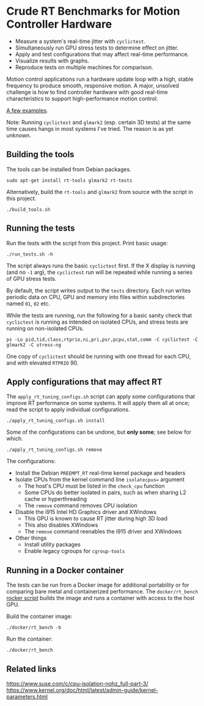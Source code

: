 # Crude RT Benchmarks for Motion Controller Hardware

- Measure a system's real-time jitter with `cyclictest`.
- Simultaneously run GPU stress tests to determine effect on jitter.
- Apply and test configurations that may affect real-time performance.
- Visualize results with graphs.
- Reproduce tests on multiple machines for comparison.

Motion control applications run a hardware update loop with a high,
stable frequency to produce smooth, responsive motion.  A major,
unsolved challenge is how to find controller hardware with good
real-time characteristics to support high-performance motion control.

[A few examples][1].

Note:  Running `cyclictest` and `glmark2` (esp. certain 3D tests) at
the same time causes hangs in most systems I've tried.  The reason is
as yet unknown.

[1]:  https://zultron.github.io/rt_bench/

## Building the tools

The tools can be installed from Debian packages.

    sudo apt-get install rt-tools glmark2 rt-tests

Alternatively, build the `rt-tools` and `glmark2` from source with the
script in this project.

    ./build_tools.sh

## Running the tests

Run the tests with the script from this project.  Print basic usage:

    ./run_tests.sh -h

The script always runs the basic `cyclictest` first.  If the X display
is running (and no `-1` arg), the `cyclictest` run will be repeated
while running a series of GPU stress tests.

By default, the script writes output to the `tests` directory.  Each
run writes periodic data on CPU, GPU and memory into files within
subdirectories named `01`, `02` etc.

While the tests are running, run the following for a basic sanity
check that `cyclictest` is running as intended on isolated CPUs, and
stress tests are running on non-isolated CPUs.

    ps -Lo pid,tid,class,rtprio,ni,pri,psr,pcpu,stat,comm -C cyclictest -C glmark2 -C stress-ng

One copy of `cyclictest` should be running with one thread for each
CPU, and with elevated `RTPRIO` 90.

## Apply configurations that may affect RT

The `apply_rt_tuning_configs.sh` script can apply some configurations that
improve RT performance on some systems.  It will apply them all at
once; read the script to apply individual configurations.

    ./apply_rt_tuning_configs.sh install

Some of the configurations can be undone, but **only some**; see below
for which.

    ./apply_rt_tuning_configs.sh remove

The configurations:

- Install the Debian `PREEMPT_RT` real-time kernel package and headers
- Isolate CPUs from the kernel command line `isolatecpus=` argument
  - The host's CPU must be listed in the `check_cpu` function
  - Some CPUs do better isolated in pairs, such as when sharing L2
    cache or hyperthreading
  - The `remove` command removes CPU isolation
- Disable the i915 Intel HD Graphics driver and XWindows
  - This GPU is known to cause RT jitter during high 3D load
  - This also disables XWindows
  - The `remove` command reenables the i915 driver and XWindows
- Other things
  - Install utility packages
  - Enable legacy cgroups for `cgroup-tools`

## Running in a Docker container

The tests can be run from a Docker image for additional portability or
for comparing bare metal and containerized performance.  The
`docker/rt_bench` [rocker script][rocker] builds the image and runs a
container with access to the host GPU.

Build the container image:

    ./docker/rt_bench -b

Run the container:

    ./docker/rt_bench

[rocker]:  https://github.com/zultron/rocker

## Related links

https://www.suse.com/c/cpu-isolation-nohz_full-part-3/
https://www.kernel.org/doc/html/latest/admin-guide/kernel-parameters.html
